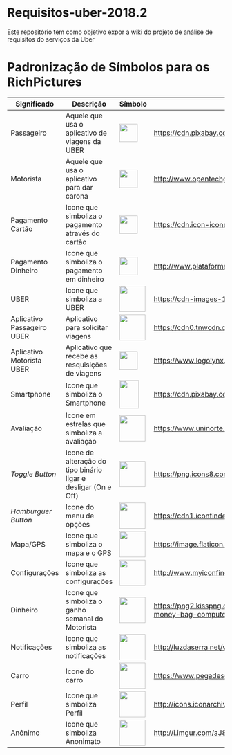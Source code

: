 # Requisitos-uber-2018.2
Este repositório tem como objetivo expor a wiki do projeto de análise de requisitos do serviços da Uber

# Padronização de Símbolos para os RichPictures

|Significado | Descrição                                      | Símbolo| Fonte|
|---         |---                                             | ---    |---   |
| Passageiro | Aquele que usa o aplicativo de viagens da UBER |<img src="https://cdn.pixabay.com/photo/2013/07/13/13/14/people-160620_960_720.png" height="42" width="42"> </img>| https://cdn.pixabay.com/photo/2013/07/13/13/14/people-160620_960_720.png|
| Motorista  | Aquele que usa o aplicativo para dar carona |<img src="http://www.opentechgr.com.br/wp-content/uploads/2018/07/icon-motorista.png" height="42" width="42"></img>|http://www.opentechgr.com.br/wp-content/uploads/2018/07/icon-motorista.png|
| Pagamento Cartão| Icone que simboliza o pagamento através do cartão | <img src="https://cdn.icon-icons.com/icons2/1259/PNG/512/1495815224-jd15_84582.png" height="42" width="42"></img>|https://cdn.icon-icons.com/icons2/1259/PNG/512/1495815224-jd15_84582.png|
| Pagamento Dinheiro| Icone que simboliza o pagamento em dinheiro|<img src="http://www.plataformaunificada.com.br/imagens/icone-formas-de-pagamento.png" height="42" width="42"></img>|http://www.plataformaunificada.com.br/imagens/icone-formas-de-pagamento.png|
| UBER| Icone que simboliza a UBER| <img src="https://cdn-images-1.medium.com/max/1600/1*_q6mfbRPGGCYoR10E_QDtQ.png" height="60" width="60"></img>|https://cdn-images-1.medium.com/max/1600/1*_q6mfbRPGGCYoR10E_QDtQ.png|
| Aplicativo Passageiro UBER| Aplicativo para solicitar viagens|<img src="https://cdn0.tnwcdn.com/wp-content/blogs.dir/1/files/2016/02/Rider_Icon.png" height="60" width="60"></img>|https://cdn0.tnwcdn.com/wp-content/blogs.dir/1/files/2016/02/Rider_Icon.png|
| Aplicativo Motorista UBER| Aplicativo que recebe as resquisições de viagens | <img src="https://www.logolynx.com/images/logolynx/79/79351419dab7a407c31017eda0f3ca9c.jpeg" height="42" width="42"></img>|https://www.logolynx.com/images/logolynx/79/79351419dab7a407c31017eda0f3ca9c.jpeg|
| Smartphone| Icone que simboliza o Smartphone| <img src="https://cdn.pixabay.com/photo/2016/07/30/19/33/smartphone-1557796_960_720.png" height="65" width="45"></img>|https://cdn.pixabay.com/photo/2016/07/30/19/33/smartphone-1557796_960_720.png|
| Avaliação| Icone em estrelas que simboliza a avaliação | <img src="https://www.uninorte.com.br/wp-content/uploads/2015/09/5-estrela.png" height="60" width="60"></img>|https://www.uninorte.com.br/wp-content/uploads/2015/09/5-estrela.png|
| *Toggle Button*| Icone de alteração do tipo binário ligar e desligar (On e Off) | <img src="https://png.icons8.com/color/1600/toggle-on.png" height="60" width="60"></img>|https://png.icons8.com/color/1600/toggle-on.png|
| *Hamburguer Button*| Icone do menu de opções| <img src="https://cdn1.iconfinder.com/data/icons/basic-ui-elements-color-round/3/06-512.png" height="60" width="60"></img>|https://cdn1.iconfinder.com/data/icons/basic-ui-elements-color-round/3/06-512.png|
| Mapa/GPS| Icone que simboliza o mapa e o GPS | <img src="https://image.flaticon.com/icons/svg/235/235861.svg" height="60" width="60"></img>|https://image.flaticon.com/icons/svg/235/235861.svg|
| Configurações| Icone que simboliza as configurações | <img src="http://www.myiconfinder.com/uploads/iconsets/256-256-4fd5a1386bf0d12ddc9c195d5850348e-cog.png" height="60" width="60"></img>|http://www.myiconfinder.com/uploads/iconsets/256-256-4fd5a1386bf0d12ddc9c195d5850348e-cog.png|
| Dinheiro| Icone que simboliza o ganho semanal do Motorista | <img src="https://png2.kisspng.com/sh/676516079fff6a70ae4689c9b803f074/L0KzQYm3VMAyN6ZsiZH0aYP2gLBuTf1wdpZARdRqZz3mf773lgRmel5ue9H3cz3lcbByTfNtcaEyeeR9LX3yfrbCTfJib146edU5ZEW6c4jpWMgxQV84SKgDMEa1QIK8UsI2QGg1SKYAMEaxgLBu/kisspng-money-bag-computer-icons-bank-clip-art-money-bag-5ac0d57c7b8809.306806201522587004506.png" height="60" width="60"></img>|https://png2.kisspng.com/sh/676516079fff6a70ae4689c9b803f074/L0KzQYm3VMAyN6ZsiZH0aYP2gLBuTf1wdpZARdRqZz3mf773lgRmel5ue9H3cz3lcbByTfNtcaEyeeR9LX3yfrbCTfJib146edU5ZEW6c4jpWMgxQV84SKgDMEa1QIK8UsI2QGg1SKYAMEaxgLBu/kisspng-money-bag-computer-icons-bank-clip-art-money-bag-5ac0d57c7b8809.306806201522587004506.png|
| Notificações| Icone que simboliza as notificações| <img src="http://luzdaserra.net/wp-content/uploads/2018/02/icon-push-notifications.png" height="60" width="60"></img>|http://luzdaserra.net/wp-content/uploads/2018/02/icon-push-notifications.png|
| Carro| Icone do carro| <img src="https://www.pegadesconto.com.br/wp-content/uploads/carro-do-uberblack.png" height="60" width="60"></img>|https://www.pegadesconto.com.br/wp-content/uploads/carro-do-uberblack.png|
| Perfil| Icone que simboliza Perfil| <img src="http://icons.iconarchive.com/icons/pelfusion/long-shadow-media/512/Contact-icon.png" height="60" width="60"></img>|http://icons.iconarchive.com/icons/pelfusion/long-shadow-media/512/Contact-icon.png|
| Anônimo| Icone que simboliza Anonimato| <img src="http://i.imgur.com/aJ8Q0Sc.png" height="60" width="60"></img>|http://i.imgur.com/aJ8Q0Sc.png|
